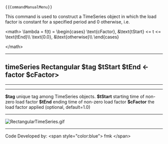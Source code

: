 ```{=mediawiki}
{{CommandManualMenu}}
```
This command is used to construct a TimeSeries object in which the load
factor is constant for a specified period and 0 otherwise, i.e.

\<math\> \\lambda = f(t) = \\begin{cases} \\text{cFactor},
&\\text{tStart} \<= t \<= \\text{tEnd}\\\\ \\text{0.0},
&\\text{otherwise}\\\\ \\end{cases}

\</math\>

  ------------------------------------------------------------------------
  **timeSeries Rectangular \$tag \$tStart \$tEnd \<-factor \$cFactor\>**
  ------------------------------------------------------------------------

------------------------------------------------------------------------

  --------------- -------------------------------------------------
  **\$tag**       unique tag among TimeSeries objects.
  **\$tStart**    starting time of non-zero load factor
  **\$tEnd**      ending time of non-zero load factor
  **\$cFactor**   the load factor applied (optional, default=1.0)
  --------------- -------------------------------------------------

![](RectangularTimeSeries.gif "RectangularTimeSeries.gif")

------------------------------------------------------------------------

Code Developed by: \<span style=\"color:blue\"\> fmk \</span\>
